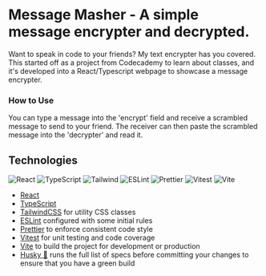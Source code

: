 # Message Masher - A simple message encrypter and decrypted.

Want to speak in code to your friends? My text encrypter has you covered.
This started off as a project from Codecademy to learn about classes, and it's developed into a React/Typescript webpage to showcase a message encrypter.

### How to Use

You can type a message into the 'encrypt' field and receive a scrambled message to send to your friend. 
The receiver can then paste the scrambled message into the 'decrypter' and read it.

## Technologies

![React](https://img.shields.io/badge/frontend-react-61DBFB?style=flat&logo=react)
![TypeScript](https://img.shields.io/badge/frontend-ts-blue?style=flat&logo=typescript)
![Tailwind](https://img.shields.io/badge/frontend-tailwind-00C4C4?style=flat&logo=tailwindcss)
![ESLint](https://img.shields.io/badge/linter-eslint-4B32C3?style=flat&logo=eslint)
![Prettier](https://img.shields.io/badge/formatter-prettier-F8BC45?style=flat&logo=prettier)
![Vitest](https://img.shields.io/badge/specs-vitest-yellow?style=flat&logo=vitest)
![Vite](https://img.shields.io/badge/build-vite-A855F7?style=flat&logo=vite)

- [React](https://reactjs.org/)
- [TypeScript](https://www.typescriptlang.org/)
- [TailwindCSS](https://tailwindcss.com/) for utility CSS classes
- [ESLint](https://eslint.org/) configured with some initial rules
- [Prettier](https://prettier.io/) to enforce consistent code style
- [Vitest](https://vitest.dev/) for unit testing and code coverage
- [Vite](https://vitejs.dev/) to build the project for development or production
- [Husky 🐶](https://typicode.github.io/husky/) runs the full list of specs before committing your changes to ensure that you have a green build
